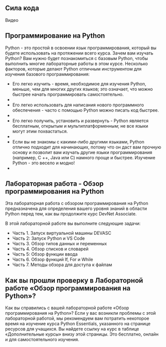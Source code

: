 <!-- 1.3.1 -->
## Сила кода

<!-- (Видео) -->
Видео

<!-- 1.3.2 -->
## Программирование на Python

Python - это простой в освоении язык программирования, который вы будете использовать на протяжении всего курса. Зачем вам изучать Python? Вам нужно будет познакомиться с базовым Python, чтобы выполнить многие лабораторные работы в этом курсе. Несколько факторов, которые делают Python отличным инструментом для изучения базового программирования:

* Его легко изучить - время, необходимое для изучения Python, меньше, чем для многих других языков; это означает, что можно быстрее начать программировать самостоятельно.
* 
* Его легко использовать для написания нового программного обеспечения - часто с помощью Python можно писать код быстрее.
* 
* Его легко получить, установить и развернуть - Python является бесплатным, открытым и мультиплатформенным; не все языки могут этим похвастаться.
* 
* Если вы не знакомы с какими-либо другими языками, Python отлично подходит для начинающих, потому что он даст вам прочную основу и позволит вам изучать другие языки программирования (например, C ++, Java или C) намного проще и быстрее. Изучение Python - это весело и модно!
* 
<!-- 1.3.3 -->
## Лабораторная работа - Обзор программирования на Python

Эта лабораторная работа с обзором программирования на Python предназначена для определения вашего уровня знаний в области Python перед тем, как вы продолжите курс DevNet Associate.

В этой лабораторной работе вы выполните следующие задачи:

* Часть 1. Запуск виртуальной машины DEVASC
* Часть 2: Запуск Python и VS Code
* Часть 3. Обзор типов данных и переменных
* Часть 4. Обзор списков и словарей
* Часть 5: Обзор функции ввода
* Часть 6. Обзор функций If, For и While
* Часть 7. Методы обзора для доступа к файлам

<!-- 1.3.4 -->
<!-- quiz -->

<!-- 1.3.5 -->
## Как вы прошли проверку в Лабораторной работе «Обзор программирования на Python»?

Как вы справились с вашей лабораторной работе «Обзор программирования на Python»? Если у вас возникли проблемы с этой лабораторной работой, мы рекомендуем вам потратить некоторое время на изучение курса Python Essentials, указанного на странице ресурсов для учащихся. Вы найдете ссылку на курс в таблице «Дополнительные курсы» внизу этой страницы. Это бесплатно, онлайн и для самостоятельного изучения.
